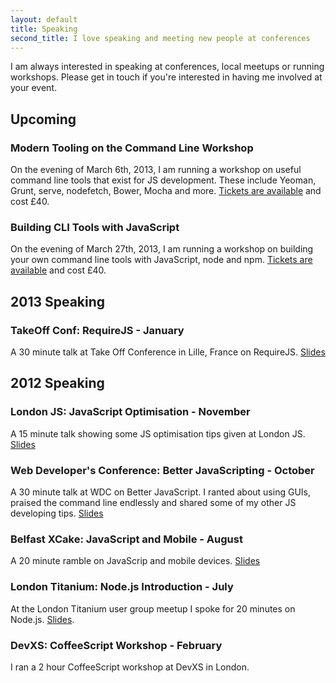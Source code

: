 ```yaml
---
layout: default
title: Speaking
second_title: I love speaking and meeting new people at conferences
---
```


I am always interested in speaking at conferences, local meetups or running workshops. Please get in touch if you're interested in having me involved at your event.

## Upcoming

### Modern Tooling on the Command Line Workshop
On the evening of March 6th, 2013, I am running a workshop on useful command line tools that exist for JS development. These include Yeoman, Grunt, serve, nodefetch, Bower, Mocha and more. [Tickets are available](http://ldnjsnightclass-toolingcli.eventbrite.com/) and cost &pound;40.

### Building CLI Tools with JavaScript
On the evening of March 27th, 2013, I am running a workshop on building your own command line tools with JavaScript, node and npm. [Tickets are available](http://ldnjsnightclass-buildingcli.eventbrite.com/) and cost &pound;40.


## 2013 Speaking

### TakeOff Conf: RequireJS - January
A 30 minute talk at Take Off Conference in Lille, France on RequireJS. [Slides](https://speakerdeck.com/jackfranklin/requirejs-take-off-conf)

## 2012 Speaking

### London JS: JavaScript Optimisation - November
A 15 minute talk showing some JS optimisation tips given at London JS. [Slides](https://github.com/jackfranklin/ldnjs-optimisation-talk)

### Web Developer's Conference: Better JavaScripting - October
A 30 minute talk at WDC on Better JavaScript. I ranted about using GUIs, praised the command line endlessly and shared some of my other JS developing tips. [Slides](https://speakerdeck.com/jackfranklin/better-javascripting-web-dev-conf-2012)

### Belfast XCake: JavaScript and Mobile - August
A 20 minute ramble on JavaScrip and mobile devices. [Slides](https://gist.github.com/4205352)

### London Titanium: Node.js Introduction - July
At the London Titanium user group meetup I spoke for 20 minutes on Node.js. [Slides](https://gist.github.com/3e059e4121708489fb0e).

### DevXS: CoffeeScript Workshop - February
I ran a 2 hour CoffeeScript workshop at DevXS in London.

